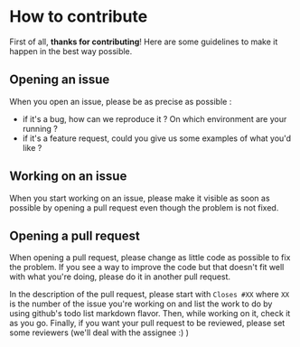 # How to contribute

First of all, **thanks for contributing**! Here are some guidelines to make it happen in the best way possible.

## Opening an issue

When you open an issue, please be as precise as possible :
- if it's a bug, how can we reproduce it ? On which environment are your running ?
- if it's a feature request, could you give us some examples of what you'd like ?

## Working on an issue

When you start working on an issue, please make it visible as soon as possible by opening a pull request even though 
the problem is not fixed.

## Opening a pull request

When opening a pull request, please change as little code as possible to fix the problem. If you see a way to improve 
the code but that doesn't fit well with what you're doing, please do it in another pull request.

In the description of the pull request, please start with `Closes #XX` where `XX` is the number of the issue you're 
working on and list the work to do by using github's todo list markdown flavor.
Then, while working on it, check it as you go.
Finally, if you want your pull request to be reviewed, please set some reviewers (we'll deal with the assignee :) )
